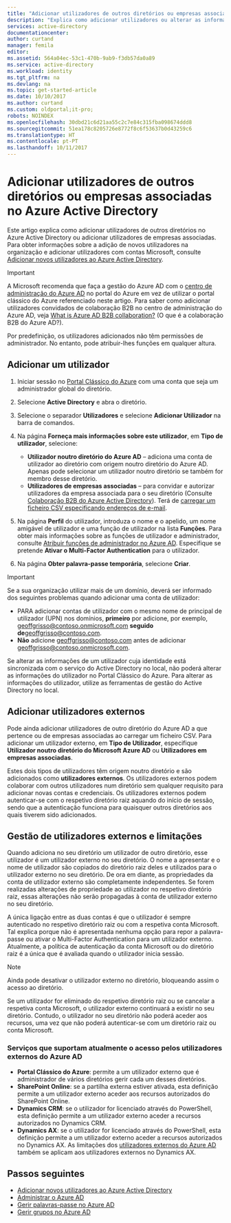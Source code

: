 ```yaml
---
title: "Adicionar utilizadores de outros diretórios ou empresas associadas no Azure Active Directory | Microsoft Docs"
description: "Explica como adicionar utilizadores ou alterar as informações de utilizador no Azure Active Directory, incluindo utilizadores externos e convidados."
services: active-directory
documentationcenter: 
author: curtand
manager: femila
editor: 
ms.assetid: 564a04ec-53c1-470b-9ab9-f3db57da0a89
ms.service: active-directory
ms.workload: identity
ms.tgt_pltfrm: na
ms.devlang: na
ms.topic: get-started-article
ms.date: 10/10/2017
ms.author: curtand
ms.custom: oldportal;it-pro;
robots: NOINDEX
ms.openlocfilehash: 30dbd21c6d21aa55c2c7e84c315fba098674ddd8
ms.sourcegitcommit: 51ea178c8205726e8772f8c6f53637b0d43259c6
ms.translationtype: HT
ms.contentlocale: pt-PT
ms.lasthandoff: 10/11/2017
---
```

# <a name="add-users-from-other-directories-or-partner-companies-in-azure-active-directory"></a>Adicionar utilizadores de outros diretórios ou empresas associadas no Azure Active Directory

Este artigo explica como adicionar utilizadores de outros diretórios no Azure Active Directory ou adicionar utilizadores de empresas associadas. Para obter informações sobre a adição de novos utilizadores na organização e adicionar utilizadores com contas Microsoft, consulte [Adicionar novos utilizadores ao Azure Active Directory](active-directory-create-users.md). 

> [!IMPORTANT]
> A Microsoft recomenda que faça a gestão do Azure AD com o [centro de administração do Azure AD](https://aad.portal.azure.com) no portal do Azure em vez de utilizar o portal clássico do Azure referenciado neste artigo. Para saber como adicionar utilizadores convidados de colaboração B2B no centro de administração do Azure AD, veja [What is Azure AD B2B collaboration?](active-directory-b2b-what-is-azure-ad-b2b.md) (O que é a colaboração B2B do Azure AD?).

Por predefinição, os utilizadores adicionados não têm permissões de administrador. No entanto, pode atribuir-lhes funções em qualquer altura.

## <a name="add-a-user"></a>Adicionar um utilizador
1. Iniciar sessão no [Portal Clássico do Azure](https://manage.windowsazure.com) com uma conta que seja um administrador global do diretório.
2. Selecione **Active Directory** e abra o diretório.
3. Selecione o separador **Utilizadores** e selecione **Adicionar Utilizador** na barra de comandos.
4. Na página **Forneça mais informações sobre este utilizador**, em **Tipo de utilizador**, selecione:

   * **Utilizador noutro diretório do Azure AD** – adiciona uma conta de utilizador ao diretório com origem noutro diretório do Azure AD. Apenas pode selecionar um utilizador noutro diretório se também for membro desse diretório.
   * **Utilizadores de empresas associadas** – para convidar e autorizar utilizadores da empresa associada para o seu diretório (Consulte [Colaboração B2B do Azure Active Directory](active-directory-b2b-what-is-azure-ad-b2b.md)). Terá de [carregar um ficheiro CSV especificando endereços de e-mail](active-directory-b2b-references-csv-file-format.md).
5. Na página **Perfil** do utilizador, introduza o nome e o apelido, um nome amigável de utilizador e uma função de utilizador na lista **Funções**. Para obter mais informações sobre as funções de utilizador e administrador, consulte [Atribuir funções de administrador no Azure AD](active-directory-assign-admin-roles.md). Especifique se pretende **Ativar o Multi-Factor Authentication** para o utilizador.
6. Na página **Obter palavra-passe temporária**, selecione **Criar**.

> [!IMPORTANT]
> Se a sua organização utilizar mais de um domínio, deverá ser informado dos seguintes problemas quando adicionar uma conta de utilizador:
>
> * PARA adicionar contas de utilizador com o mesmo nome de principal de utilizador (UPN) nos domínios, **primeiro** por adicione, por exemplo, geoffgrisso@contoso.onmicrosoft.com **seguido de**geoffgrisso@contoso.com.
> * **Não** adicione geoffgrisso@contoso.com antes de adicionar geoffgrisso@contoso.onmicrosoft.com.
>

Se alterar as informações de um utilizador cuja identidade está sincronizada com o serviço do Active Directory no local, não poderá alterar as informações do utilizador no Portal Clássico do Azure. Para alterar as informações do utilizador, utilize as ferramentas de gestão do Active Directory no local.

## <a name="add-external-users"></a>Adicionar utilizadores externos
Pode ainda adicionar utilizadores de outro diretório do Azure AD a que pertence ou de empresas associadas ao carregar um ficheiro CSV. Para adicionar um utilizador externo, em **Tipo de Utilizador**, especifique **Utilizador noutro diretório do Microsoft Azure AD** ou **Utilizadores em empresas associadas**.

Estes dois tipos de utilizadores têm origem noutro diretório e são adicionados como **utilizadores externos**. Os utilizadores externos podem colaborar com outros utilizadores num diretório sem qualquer requisito para adicionar novas contas e credenciais. Os utilizadores externos podem autenticar-se com o respetivo diretório raiz aquando do início de sessão, sendo que a autenticação funciona para quaisquer outros diretórios aos quais tiverem sido adicionados.

## <a name="external-user-management-and-limitations"></a>Gestão de utilizadores externos e limitações
Quando adiciona no seu diretório um utilizador de outro diretório, esse utilizador é um utilizador externo no seu diretório. O nome a apresentar e o nome de utilizador são copiados do diretório raiz deles e utilizados para o utilizador externo no seu diretório. De ora em diante, as propriedades da conta de utilizador externo são completamente independentes. Se forem realizadas alterações de propriedade ao utilizador no respetivo diretório raiz, essas alterações não serão propagadas à conta de utilizador externo no seu diretório.

A única ligação entre as duas contas é que o utilizador é sempre autenticado no respetivo diretório raiz ou com a respetiva conta Microsoft. Tal explica porque não é apresentada nenhuma opção para repor a palavra-passe ou ativar o Multi-Factor Authentication para um utilizador externo. Atualmente, a política de autenticação da conta Microsoft ou do diretório raiz é a única que é avaliada quando o utilizador inicia sessão.

> [!NOTE]
> Ainda pode desativar o utilizador externo no diretório, bloqueando assim o acesso ao diretório.
>
>

Se um utilizador for eliminado do respetivo diretório raiz ou se cancelar a respetiva conta Microsoft, o utilizador externo continuará a existir no seu diretório. Contudo, o utilizador no seu diretório não poderá aceder aos recursos, uma vez que não poderá autenticar-se com um diretório raiz ou conta Microsoft.

### <a name="services-that-currently-support-access-by-azure-ad-external-users"></a>Serviços que suportam atualmente o acesso pelos utilizadores externos do Azure AD
* **Portal Clássico do Azure**: permite a um utilizador externo que é administrador de vários diretórios gerir cada um desses diretórios.
* **SharePoint Online**: se a partilha externa estiver ativada, esta definição permite a um utilizador externo aceder aos recursos autorizados do SharePoint Online.
* **Dynamics CRM**: se o utilizador for licenciado através do PowerShell, esta definição permite a um utilizador externo aceder a recursos autorizados no Dynamics CRM.
* **Dynamics AX**: se o utilizador for licenciado através do PowerShell, esta definição permite a um utilizador externo aceder a recursos autorizados no Dynamics AX. As limitações dos [utilizadores externos do Azure AD](#known-limitations-of-azure-ad-external-users) também se aplicam aos utilizadores externos no Dynamics AX.

## <a name="next-steps"></a>Passos seguintes
* [Adicionar novos utilizadores ao Azure Active Directory](active-directory-create-users.md)
* [Administrar o Azure AD](active-directory-administer.md)
* [Gerir palavras-passe no Azure AD](active-directory-manage-passwords.md)
* [Gerir grupos no Azure AD](active-directory-manage-groups.md)
